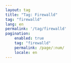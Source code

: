 ```yaml
---
layout: tag
title: "Tag: Firewalld"
tag: "firewalld"
lang: en
permalink: '/tag/firewalld'
pagination:
    enabled: true
    tag: "firewalld"
    permalink: /page/:num/
    locale: en
---
```

